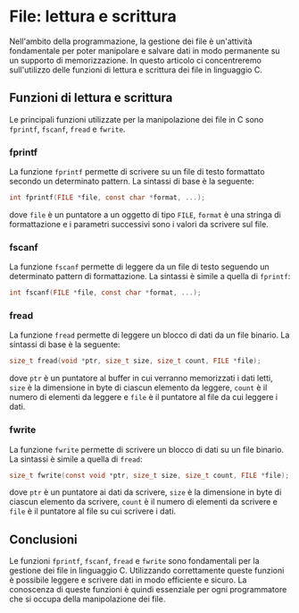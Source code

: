 # File: lettura e scrittura

Nell'ambito della programmazione, la gestione dei file è un'attività fondamentale per poter manipolare e salvare dati in modo permanente su un supporto di memorizzazione. In questo articolo ci concentreremo sull'utilizzo delle funzioni di lettura e scrittura dei file in linguaggio C.

## Funzioni di lettura e scrittura

Le principali funzioni utilizzate per la manipolazione dei file in C sono `fprintf`, `fscanf`, `fread` e `fwrite`.

### fprintf

La funzione `fprintf` permette di scrivere su un file di testo formattato secondo un determinato pattern. La sintassi di base è la seguente:

```c
int fprintf(FILE *file, const char *format, ...);
```

dove `file` è un puntatore a un oggetto di tipo `FILE`, `format` è una stringa di formattazione e i parametri successivi sono i valori da scrivere sul file.

### fscanf

La funzione `fscanf` permette di leggere da un file di testo seguendo un determinato pattern di formattazione. La sintassi è simile a quella di `fprintf`:

```c
int fscanf(FILE *file, const char *format, ...);
```

### fread

La funzione `fread` permette di leggere un blocco di dati da un file binario. La sintassi di base è la seguente:

```c
size_t fread(void *ptr, size_t size, size_t count, FILE *file);
```

dove `ptr` è un puntatore al buffer in cui verranno memorizzati i dati letti, `size` è la dimensione in byte di ciascun elemento da leggere, `count` è il numero di elementi da leggere e `file` è il puntatore al file da cui leggere i dati.

### fwrite

La funzione `fwrite` permette di scrivere un blocco di dati su un file binario. La sintassi è simile a quella di `fread`:

```c
size_t fwrite(const void *ptr, size_t size, size_t count, FILE *file);
```

dove `ptr` è un puntatore ai dati da scrivere, `size` è la dimensione in byte di ciascun elemento da scrivere, `count` è il numero di elementi da scrivere e `file` è il puntatore al file su cui scrivere i dati.

## Conclusioni

Le funzioni `fprintf`, `fscanf`, `fread` e `fwrite` sono fondamentali per la gestione dei file in linguaggio C. Utilizzando correttamente queste funzioni è possibile leggere e scrivere dati in modo efficiente e sicuro. La conoscenza di queste funzioni è quindi essenziale per ogni programmatore che si occupa della manipolazione dei file.